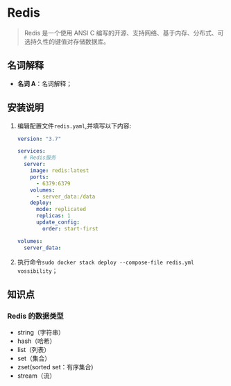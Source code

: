 # Redis

> Redis 是一个使用 ANSI C 编写的开源、支持网络、基于内存、分布式、可选持久性的键值对存储数据库。

## 名词解释

- **名词 A**：名词解释；

## 安装说明

1. 编辑配置文件`redis.yaml`,并填写以下内容:

   ```yaml
   version: "3.7"

   services:
     # Redis服务
     server:
       image: redis:latest
       ports:
         - 6379:6379
       volumes:
         - server_data:/data
       deploy:
         mode: replicated
         replicas: 1
         update_config:
           order: start-first

   volumes:
     server_data:
   ```

2. 执行命令`sudo docker stack deploy --compose-file redis.yml vossibility`；

## 知识点

### Redis 的数据类型

- string（字符串）
- hash（哈希）
- list（列表）
- set（集合）
- zset(sorted set：有序集合)
- stream（流）
